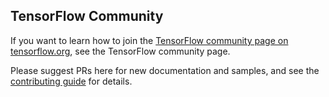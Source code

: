 
<h2>TensorFlow Community</h2>

If you want to learn how to join the [TensorFlow community page on tensorflow.org](tensorflow.org/community), see the TensorFlow community page.

Please suggest PRs here for new documentation and samples, and see the
[contributing guide](../CONTRIBUTING.md) for details.
